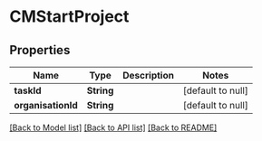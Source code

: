 # CMStartProject
## Properties

| Name | Type | Description | Notes |
|------------ | ------------- | ------------- | -------------|
| **taskId** | **String** |  | [default to null] |
| **organisationId** | **String** |  | [default to null] |

[[Back to Model list]](../README.md#documentation-for-models) [[Back to API list]](../README.md#documentation-for-api-endpoints) [[Back to README]](../README.md)

